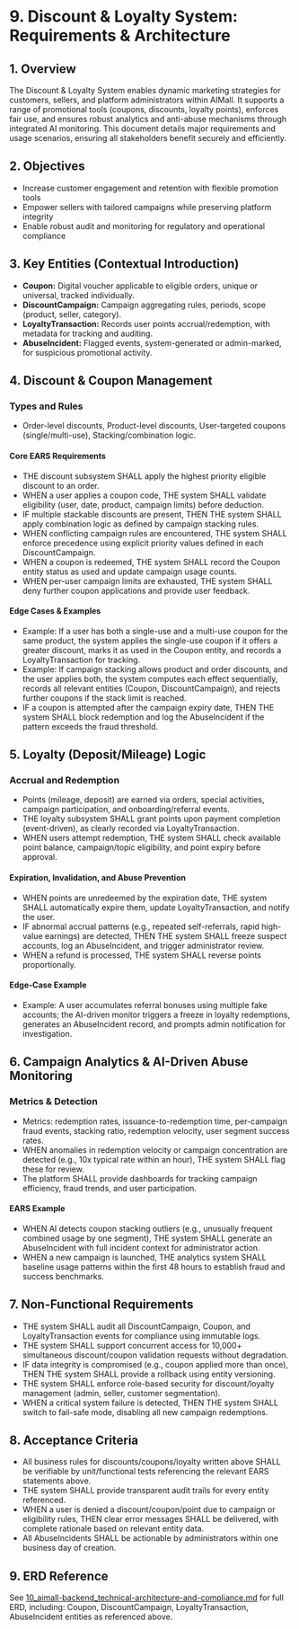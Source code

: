 # 9. Discount & Loyalty System: Requirements & Architecture

## 1. Overview
The Discount & Loyalty System enables dynamic marketing strategies for customers, sellers, and platform administrators within AIMall. It supports a range of promotional tools (coupons, discounts, loyalty points), enforces fair use, and ensures robust analytics and anti-abuse mechanisms through integrated AI monitoring. This document details major requirements and usage scenarios, ensuring all stakeholders benefit securely and efficiently.

## 2. Objectives
- Increase customer engagement and retention with flexible promotion tools
- Empower sellers with tailored campaigns while preserving platform integrity
- Enable robust audit and monitoring for regulatory and operational compliance

## 3. Key Entities (Contextual Introduction)
- **Coupon:** Digital voucher applicable to eligible orders, unique or universal, tracked individually.
- **DiscountCampaign:** Campaign aggregating rules, periods, scope (product, seller, category).
- **LoyaltyTransaction:** Records user points accrual/redemption, with metadata for tracking and auditing.
- **AbuseIncident:** Flagged events, system-generated or admin-marked, for suspicious promotional activity.

## 4. Discount & Coupon Management
### Types and Rules
- Order-level discounts, Product-level discounts, User-targeted coupons (single/multi-use), Stacking/combination logic.

#### Core EARS Requirements
- THE discount subsystem SHALL apply the highest priority eligible discount to an order.
- WHEN a user applies a coupon code, THE system SHALL validate eligibility (user, date, product, campaign limits) before deduction.
- IF multiple stackable discounts are present, THEN THE system SHALL apply combination logic as defined by campaign stacking rules.
- WHEN conflicting campaign rules are encountered, THE system SHALL enforce precedence using explicit priority values defined in each DiscountCampaign.
- WHEN a coupon is redeemed, THE system SHALL record the Coupon entity status as used and update campaign usage counts.
- WHEN per-user campaign limits are exhausted, THE system SHALL deny further coupon applications and provide user feedback.

#### Edge Cases & Examples
- Example: If a user has both a single-use and a multi-use coupon for the same product, the system applies the single-use coupon if it offers a greater discount, marks it as used in the Coupon entity, and records a LoyaltyTransaction for tracking.
- Example: If campaign stacking allows product and order discounts, and the user applies both, the system computes each effect sequentially, records all relevant entities (Coupon, DiscountCampaign), and rejects further coupons if the stack limit is reached.
- IF a coupon is attempted after the campaign expiry date, THEN THE system SHALL block redemption and log the AbuseIncident if the pattern exceeds the fraud threshold.

## 5. Loyalty (Deposit/Mileage) Logic
### Accrual and Redemption
- Points (mileage, deposit) are earned via orders, special activities, campaign participation, and onboarding/referral events.
- THE loyalty subsystem SHALL grant points upon payment completion (event-driven), as clearly recorded via LoyaltyTransaction.
- WHEN users attempt redemption, THE system SHALL check available point balance, campaign/topic eligibility, and point expiry before approval.

#### Expiration, Invalidation, and Abuse Prevention
- WHEN points are unredeemed by the expiration date, THE system SHALL automatically expire them, update LoyaltyTransaction, and notify the user.
- IF abnormal accrual patterns (e.g., repeated self-referrals, rapid high-value earnings) are detected, THEN THE system SHALL freeze suspect accounts, log an AbuseIncident, and trigger administrator review.
- WHEN a refund is processed, THE system SHALL reverse points proportionally.

#### Edge-Case Example
- Example: A user accumulates referral bonuses using multiple fake accounts; the AI-driven monitor triggers a freeze in loyalty redemptions, generates an AbuseIncident record, and prompts admin notification for investigation.

## 6. Campaign Analytics & AI-Driven Abuse Monitoring
### Metrics & Detection
- Metrics: redemption rates, issuance-to-redemption time, per-campaign fraud events, stacking ratio, redemption velocity, user segment success rates.
- WHEN anomalies in redemption velocity or campaign concentration are detected (e.g., 10x typical rate within an hour), THE system SHALL flag these for review.
- The platform SHALL provide dashboards for tracking campaign efficiency, fraud trends, and user participation.

#### EARS Example
- WHEN AI detects coupon stacking outliers (e.g., unusually frequent combined usage by one segment), THE system SHALL generate an AbuseIncident with full incident context for administrator action.
- WHEN a new campaign is launched, THE analytics system SHALL baseline usage patterns within the first 48 hours to establish fraud and success benchmarks.

## 7. Non-Functional Requirements
- THE system SHALL audit all DiscountCampaign, Coupon, and LoyaltyTransaction events for compliance using immutable logs.
- THE system SHALL support concurrent access for 10,000+ simultaneous discount/coupon validation requests without degradation.
- IF data integrity is compromised (e.g., coupon applied more than once), THEN THE system SHALL provide a rollback using entity versioning.
- THE system SHALL enforce role-based security for discount/loyalty management (admin, seller, customer segmentation).
- WHEN a critical system failure is detected, THEN THE system SHALL switch to fail-safe mode, disabling all new campaign redemptions.

## 8. Acceptance Criteria
- All business rules for discounts/coupons/loyalty written above SHALL be verifiable by unit/functional tests referencing the relevant EARS statements above.
- THE system SHALL provide transparent audit trails for every entity referenced.
- WHEN a user is denied a discount/coupon/point due to campaign or eligibility rules, THEN clear error messages SHALL be delivered, with complete rationale based on relevant entity data.
- All AbuseIncidents SHALL be actionable by administrators within one business day of creation.

## 9. ERD Reference
See [10_aimall-backend_technical-architecture-and-compliance.md](./10_aimall-backend_technical-architecture-and-compliance.md) for full ERD, including: Coupon, DiscountCampaign, LoyaltyTransaction, AbuseIncident entities as referenced above.
